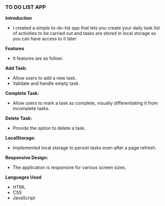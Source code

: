 ### TO DO LIST APP

***Introduction***
- I created a simple to-do-list app that lets you create your daily task list of activities to be carried out and tasks are stored in local storage so you can have access to it later

**Features**
- It features are as follow:

**Add Task:**
   - Allow users to add a new task.
   - Validate and handle empty task.

**Complete Task:**
   - Allow users to mark a task as complete, visually differentiating it from incomplete tasks.

**Delete Task:**
   - Provide the option to delete a task.

**LocalStorage:**
   - Implemented local storage to persist tasks even after a page refresh.

**Responsive Design:**
   - The application is responsive for various screen sizes.

**Languages Used**
- HTML
- CSS
- JavaScript